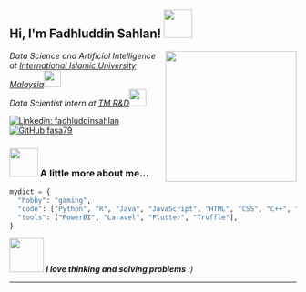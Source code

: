 <h2> Hi, I'm Fadhluddin Sahlan! <img src="https://media.giphy.com/media/mGcNjsfWAjY5AEZNw6/giphy.gif" width="50"></h2>
<img align='right' src="https://media.giphy.com/media/ieyl9zmCjO4b4t6qoY/giphy.gif" width="230">
<p><em>Data Science and Artificial Intelligence at <a href="http://www.iium.edu.my">International Islamic University Malaysia</a><img src="https://media.giphy.com/media/fYSnHlufseco8Fh93Z/giphy.gif" width="30"></br>Data Scientist Intern at <a href="https://www.tmrnd.com.my/">TM R&D</a><img src="https://media.giphy.com/media/WUlplcMpOCEmTGBtBW/giphy.gif" width="30"> 
</em></p>

[![Linkedin: fadhluddinsahlan](https://img.shields.io/badge/-thaianebraga-blue?style=flat-square&logo=Linkedin&logoColor=white&link=https://www.linkedin.com/in/fadhluddinsahlan/)](https://www.linkedin.com/in/fadhluddinsahlan/)
[![GitHub fasa79](https://img.shields.io/github/followers/fasa79?label=follow&style=social)](https://github.com/fasa79)


### <img src="https://media.giphy.com/media/VgCDAzcKvsR6OM0uWg/giphy.gif" width="50"> A little more about me...  

```python
mydict = {
  "hobby": "gaming",
  "code": ["Python", "R", "Java", "JavaScript", "HTML", "CSS", "C++", "Solidity"],
  "tools": ["PowerBI", "Laravel", "Flutter", "Truffle"],
}
```

<img src="https://media.giphy.com/media/lKXEBR8m1jWso/giphy.gif" width="60"> <em><b>I love thinking and solving problems</b> :)</em>

---
<!--
**fasa79/fasa79** is a ✨ _special_ ✨ repository because its `README.md` (this file) appears on your GitHub profile.

Here are some ideas to get you started:

- 🔭 I’m currently working on ...
- 🌱 I’m currently learning ...
- 👯 I’m looking to collaborate on ...
- 🤔 I’m looking for help with ...
- 💬 Ask me about ...
- 📫 How to reach me: ...
- 😄 Pronouns: ...
- ⚡ Fun fact: ...
-->
